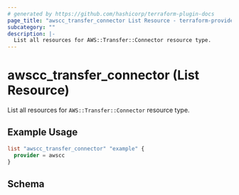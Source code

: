 ```yaml
---
# generated by https://github.com/hashicorp/terraform-plugin-docs
page_title: "awscc_transfer_connector List Resource - terraform-provider-awscc"
subcategory: ""
description: |-
  List all resources for AWS::Transfer::Connector resource type.
---
```


# awscc_transfer_connector (List Resource)

List all resources for `AWS::Transfer::Connector` resource type.

## Example Usage

```terraform
list "awscc_transfer_connector" "example" {
  provider = awscc
}
```

<!-- schema generated by tfplugindocs -->
## Schema
